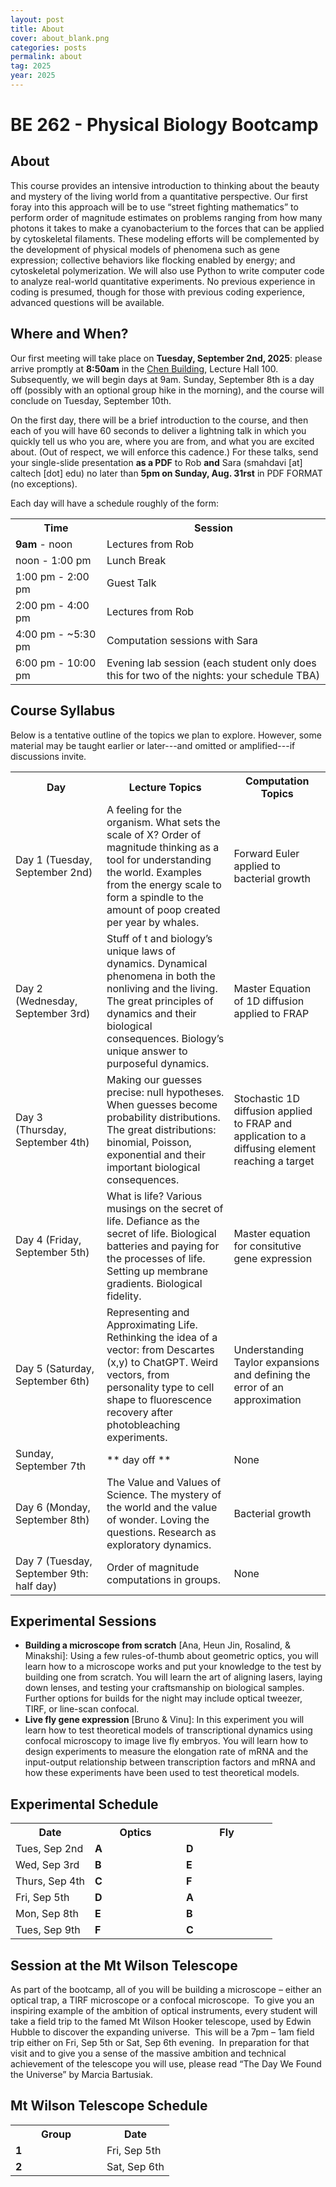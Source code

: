 ```yaml
---
layout: post
title: About
cover: about_blank.png
categories: posts
permalink: about
tag: 2025
year: 2025
---
```

# BE 262 - Physical Biology Bootcamp

## About
This course provides an intensive introduction to thinking about the beauty and mystery of the living world from a quantitative perspective. Our first foray into this approach will be to use “street fighting mathematics” to perform order of magnitude estimates on problems ranging from how many photons it takes to make a cyanobacterium to the forces that can be applied by cytoskeletal filaments. These modeling efforts will be complemented by the development of physical models of phenomena such as gene expression; collective behaviors like flocking enabled by energy; and cytoskeletal polymerization. We will also use Python to write computer code to analyze real-world quantitative experiments. No previous experience in coding is presumed, though for those with previous coding experience, advanced questions will be available.

## Where and When?
Our first meeting will take place on **Tuesday, September 2nd, 2025**: please arrive promptly at **8:50am** in the [Chen Building](https://www.caltech.edu/map/campus/tianqiao-and-chrissy-chen-neuroscience-research-building), Lecture Hall 100. Subsequently, we will begin days at 9am.
Sunday, September 8th is a day off (possibly with an optional group hike in the morning), and the course will conclude on Tuesday, September 10th.

On the first day, there will be a brief introduction to the course, and then each of you will have 60 seconds to deliver a lightning talk in which you quickly tell us who you are, where you are from, and what you are excited about. (Out of respect, we will enforce this cadence.)
For these talks, send your single-slide presentation **as a PDF** to Rob **and** Sara (smahdavi [at] caltech [dot] edu) no later than **5pm on Sunday, Aug. 31rst** in PDF FORMAT (no exceptions).  

Each day will have a schedule roughly of the form:
<table>
<tr>
    <th style="width:130px"><b>Time</b></th>
    <th><b>Session</b></th>
</tr>
<tr>
    <td><b>9am</b> - noon</td>
    <td>Lectures from Rob</td>
</tr>
<tr>
    <td>noon - 1:00 pm</td>
    <td>Lunch Break</td>
</tr>
<tr>
    <td>1:00 pm - 2:00 pm</td>
    <td>Guest Talk</td>
</tr>
<tr>
    <td>2:00 pm - 4:00 pm</td>
    <td>Lectures from Rob</td>
</tr>
<tr>
    <td>4:00 pm - ~5:30 pm</td>
    <td>Computation sessions with Sara</td>
</tr>
<tr>
    <td>6:00 pm - 10:00 pm</td>
    <td>Evening lab session (each student only does this for two of the nights: your schedule TBA)</td>
</tr>
</table>

## Course Syllabus

Below is a tentative outline of the topics we plan to explore. However, some material may be taught earlier or later---and omitted or amplified---if discussions invite.

<table>
<tr>
    <th style="width:130px"><b>Day</b></th>
    <th><b>Lecture Topics</b></th>
    <th><b>Computation Topics</b></th>
</tr>
<tr>
    <td>Day 1 (Tuesday, September 2nd)</td>
    <td> A feeling for the organism. What sets the scale of X? Order of
magnitude thinking as a tool for understanding the world. Examples
from the energy scale to form a spindle to the amount of poop created
per year by whales.</td>
    <td>Forward Euler applied to bacterial growth</td>
</tr>
<tr>
    <td>Day 2 (Wednesday, September 3rd)</td>
    <td>Stuff of t and biology’s unique laws of dynamics. Dynamical phenomena in both the nonliving and the living. The great principles of dynamics and their biological consequences. Biology’s unique answer to purposeful dynamics.</td>
    <td> Master Equation of 1D diffusion applied to FRAP</td>
</tr>
<tr>
    <td>Day 3 (Thursday, September 4th)</td>
    <td>Making our guesses precise: null hypotheses. When guesses become probability distributions. The great distributions: binomial, Poisson, exponential and their important biological consequences.</td>
    <td>Stochastic 1D diffusion applied to FRAP and application to a diffusing element reaching a target</td>
</tr>
<tr>
    <td>Day 4 (Friday, September 5th)</td>
    <td>What is life?  Various musings on the secret of life. Defiance as the secret of life.  Biological batteries and paying for the processes of life. Setting up membrane gradients. Biological fidelity.</td>
    <td>Master equation for consitutive gene expression</td>
</tr>
<tr>
    <td>Day 5 (Saturday, September 6th)</td>
    <td>Representing and Approximating Life.  Rethinking the idea of a vector: from Descartes (x,y) to ChatGPT. Weird vectors, from personality type to cell shape to fluorescence recovery after photobleaching experiments.</td>
    <td>Understanding Taylor expansions and defining the error of an approximation</td>
</tr>
<tr>
    <td> Sunday, September 7th </td>
    <td>** day off **</td>
    <td>None</td>
</tr>
<tr>
    <td>Day 6 (Monday, September 8th)</td>
    <td>The Value and Values of Science.  The mystery of the world and the value of wonder.  Loving the questions.  Research as exploratory dynamics.  </td>
    <td>Bacterial growth</td>
</tr>
<tr>
    <td>Day 7 (Tuesday, September 9th: half day)</td>
    <td> Order of magnitude computations in groups.</td>
    <td>None</td>
</tr>
</table>

## Experimental Sessions
* **Building a microscope from scratch** [Ana, Heun Jin, Rosalind, & Minakshi]: Using a few rules-of-thumb about geometric optics, you will learn how to a microscope works and put your knowledge to the test by building one from scratch. You will learn the art of aligning lasers, laying down lenses, and testing your craftsmanship on biological samples. Further options for builds for the night may include optical tweezer, TIRF, or line-scan confocal.
* **Live fly gene expression** [Bruno & Vinu]: In this experiment you will learn how to test theoretical models of transcriptional dynamics using confocal microscopy to image live fly embryos. You will learn how to design experiments to measure the elongation rate of mRNA and the input-output relationship between transcription factors and mRNA and how these experiments have been used to test theoretical models.

## Experimental Schedule
<!-- Visit [this link](https://www.dropbox.com/scl/fi/prhub7qm2aqqcvlm73m2r/2023bootcampAssignmentsExperimental.txt?rlkey=ks3fsk5nl1maj59owhy2kqnw0&dl=0) for your group assignments (for privacy, password-protected, expiring file).  -->
<table>
<tr>
    <th><b>Date</b></th>
    <th style="width:130px"><b>Optics</b></th>
    <th style="width:130px"><b>Fly</b></th>
</tr>
<tr>
    <td>Tues, Sep 2nd </td>
    <td><b> A</b></td>
    <td><b> D</b></td>
</tr>
<tr>
    <td>Wed, Sep 3rd </td>
    <td><b> B</b></td>
    <td><b> E</b></td>
</tr>
<tr>
    <td>Thurs, Sep 4th</td>
    <td><b> C</b></td>
    <td><b> F</b></td>
</tr>
<tr>
    <td>Fri, Sep 5th</td>
    <td><b> D</b></td>
    <td><b> A</b></td>
</tr>
<tr>
    <td>Mon, Sep 8th</td>
    <td><b> E</b></td>
    <td><b> B</b></td>
</tr>
<tr>
    <td>Tues, Sep 9th</td>
    <td><b> F</b></td>
    <td><b> C</b></td>
</tr>
</table>

## Session at the Mt Wilson Telescope
As part of the bootcamp, all of you will be building a microscope – either an optical trap, a TIRF microscope or a confocal microscope.  To give you an inspiring example of the ambition of optical instruments, every student will take a field trip to the famed Mt Wilson Hooker telescope, used by Edwin Hubble to discover the expanding universe.  This will be a 7pm – 1am field trip either on Fri, Sep 5th or Sat, Sep 6th  evening.  In preparation for that visit and to give you a sense of the massive ambition and technical achievement of the telescope you will use, please read “The Day We Found the Universe” by Marcia Bartusiak. 

## Mt Wilson Telescope Schedule
<table>
<tr>
    <th style="width:130px"><b> Group</b></th>
    <th><b>Date</b></th>
</tr>
<tr>
    <td><b> 1</b></td>
    <td>Fri, Sep 5th </td>
</tr>
<tr>
    <td><b> 2</b></td>
    <td>Sat, Sep 6th </td>
</tr>
</table>


